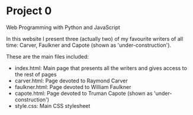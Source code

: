 # Project 0

Web Programming with Python and JavaScript

In this website I present three (actually two) of my favourite writers of all time: Carver, Faulkner and Capote (shown as 'under-construction').

These are the main files included:
 - index.html: Main page that presents all the writers and gives access to the rest of pages
 - carver.html: Page devoted to Raymond Carver
 - faulkner.html: Page devoted to William Faulkner
 - capote.html: Page devoted to Truman Capote (shown as 'under-construction')
 - style.css: Main CSS stylesheet
